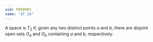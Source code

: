 ```yaml
---
uid: P000003
name: "$T_2$"
---
```

A space is $T_2$ if, given any two distinct points $a$ and $b$, there are disjoint open sets $O_a$ and $O_b$ containing $a$ and $b$, respectively.

